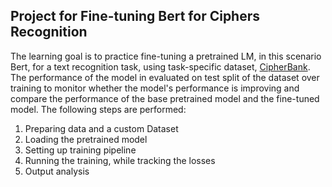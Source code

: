 ## Project for Fine-tuning Bert for Ciphers Recognition

The learning goal is to practice fine-tuning a pretrained LM, in this scenario Bert, for a text recognition task, using task-specific dataset, [CipherBank]([https://huggingface.co/datasets/tau/commonsense_qa](https://huggingface.co/datasets/yu0226/CipherBank/viewer/Atbash?views%5B%5D=atbash)). The performance of the model in evaluated on test split of the dataset over training to monitor whether the model's performance is improving and compare the performance of the base pretrained model and the fine-tuned model.
The following steps are performed:

1. Preparing data and a custom Dataset
2. Loading the pretrained model
3. Setting up training pipeline
4. Running the training, while tracking the losses
5. Output analysis

